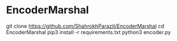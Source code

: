 # EncoderMarshal
git clone https://github.com/ShahrokhParazit/EncoderMarshal
cd EncoderMarshal
pip3 install -r requirements.txt
python3 encoder.py
